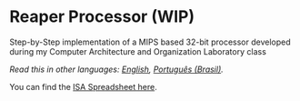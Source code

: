 # Reaper Processor (WIP)
Step-by-Step implementation of a MIPS based 32-bit processor developed during my Computer Architecture and Organization Laboratory class

*Read this in other languages: [English](README.md), [Português (Brasil)](README.pt-br.md).*

You can find the [ISA Spreadsheet here](https://docs.google.com/spreadsheets/d/1YjJckUDRTshiqBq0z1JNGaES25KRkeUT7DzsD43D-tM/edit?usp=sharing).
